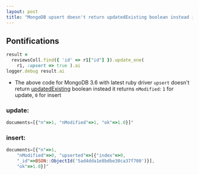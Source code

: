 ```yaml
---
layout: post
title: "MongoDB upsert doesn't return updatedExisting boolean instead it returns nModified: 1 for update, 0 for insert "
---
```


## Pontifications

```ruby
result = 
  reviewsColl.find({ 'id' => r1["id"] }).update_one(
    r1, :upsert => true ).ai
logger.debug result.ai
```

* The above code for MongoDB 3.6 with latest ruby driver ```upsert``` doesn't return [updatedExisting](https://stackoverflow.com/questions/13955212/check-if-mongodb-upsert-did-an-insert-or-an-update/13955778) boolean instead it returns ```nModified```: ```1``` for update, ```0``` for insert



### update:

```js
documents=[{"n"=>1, "nModified"=>1, "ok"=>1.0}]"
```

### insert:

```js
documents=[{"n"=>1,
    "nModified"=>0, "upserted"=>[{"index"=>0,
    "_id"=>BSON::ObjectId('5ad4dda1e8bdbe30ca37f700')}], 
    "ok"=>1.0}]"
```



